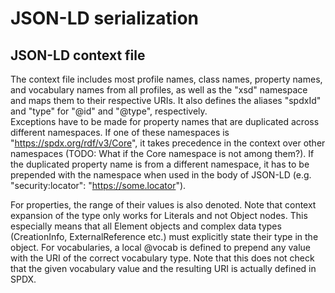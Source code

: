 # JSON-LD serialization

## JSON-LD context file
The context file includes most profile names, class names, property names, 
and vocabulary names from all profiles, as well as the "xsd" namespace and maps them to their respective URIs.
It also defines the aliases "spdxId" and "type" for "@id" and "@type", respectively.  
Exceptions have to be made for property names that are duplicated across different namespaces.
If one of these namespaces is "https://spdx.org/rdf/v3/Core", it takes precedence in the context over other namespaces (TODO: What if the Core namespace is not among them?).
If the duplicated property name is from a different namespace, it has to be prepended with the namespace when used in the body of JSON-LD (e.g. "security:locator": "https://some.locator").

For properties, the range of their values is also denoted.
Note that context expansion of the type only works for Literals and not Object nodes.
This especially means that all Element objects and complex data types (CreationInfo, ExternalReference etc.) must explicitly state their type in the object.
For vocabularies, a local @vocab is defined to prepend any value with the URI of the correct vocabulary type.
Note that this does not check that the given vocabulary value and the resulting URI is actually defined in SPDX.
